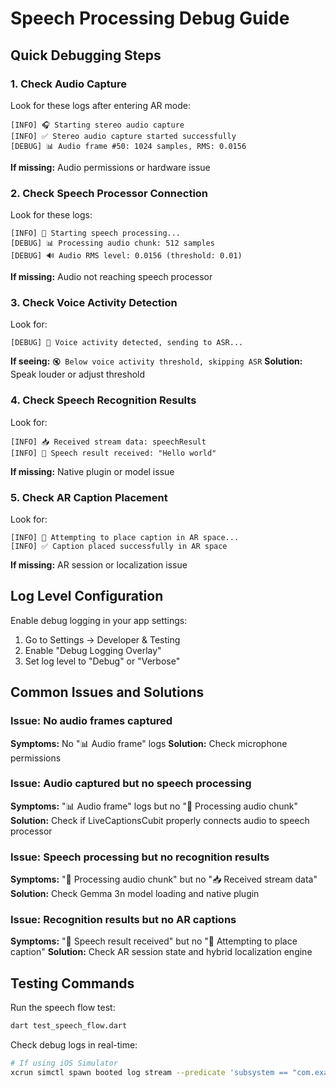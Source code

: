 # Speech Processing Debug Guide

## Quick Debugging Steps

### 1. Check Audio Capture
Look for these logs after entering AR mode:
```
[INFO] 🎧 Starting stereo audio capture
[INFO] ✅ Stereo audio capture started successfully
[DEBUG] 📊 Audio frame #50: 1024 samples, RMS: 0.0156
```

**If missing:** Audio permissions or hardware issue

### 2. Check Speech Processor Connection
Look for these logs:
```
[INFO] 🎤 Starting speech processing...
[DEBUG] 📊 Processing audio chunk: 512 samples
[DEBUG] 🔊 Audio RMS level: 0.0156 (threshold: 0.01)
```

**If missing:** Audio not reaching speech processor

### 3. Check Voice Activity Detection
Look for:
```
[DEBUG] 🎯 Voice activity detected, sending to ASR...
```

**If seeing:** `🔇 Below voice activity threshold, skipping ASR`
**Solution:** Speak louder or adjust threshold

### 4. Check Speech Recognition Results
Look for:
```
[INFO] 📥 Received stream data: speechResult
[INFO] 🎤 Speech result received: "Hello world"
```

**If missing:** Native plugin or model issue

### 5. Check AR Caption Placement
Look for:
```
[INFO] 🎯 Attempting to place caption in AR space...
[INFO] ✅ Caption placed successfully in AR space
```

**If missing:** AR session or localization issue

## Log Level Configuration

Enable debug logging in your app settings:
1. Go to Settings → Developer & Testing
2. Enable "Debug Logging Overlay"
3. Set log level to "Debug" or "Verbose"

## Common Issues and Solutions

### Issue: No audio frames captured
**Symptoms:** No "📊 Audio frame" logs
**Solution:** Check microphone permissions

### Issue: Audio captured but no speech processing
**Symptoms:** "📊 Audio frame" logs but no "🎤 Processing audio chunk"
**Solution:** Check if LiveCaptionsCubit properly connects audio to speech processor

### Issue: Speech processing but no recognition results
**Symptoms:** "🎤 Processing audio chunk" but no "📥 Received stream data"
**Solution:** Check Gemma 3n model loading and native plugin

### Issue: Recognition results but no AR captions
**Symptoms:** "🎤 Speech result received" but no "🎯 Attempting to place caption"
**Solution:** Check AR session state and hybrid localization engine

## Testing Commands

Run the speech flow test:
```bash
dart test_speech_flow.dart
```

Check debug logs in real-time:
```bash
# If using iOS Simulator
xcrun simctl spawn booted log stream --predicate 'subsystem == "com.example.livecaptions"'
```